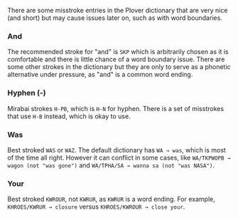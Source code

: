 There are some misstroke entries in the Plover dictionary that are very nice (and short) but may cause issues later on, such as with word boundaries.

### And

The recommended stroke for "and" is `SKP` which is arbitrarily chosen as it is comfortable and there is little chance of a word boundary issue. There are some other strokes in the dictionary but they are only to serve as a phonetic alternative under pressure, as "and" is a common word ending.

### Hyphen (-)

Mirabai strokes `H-PB`, which is `H-N` for hyphen. There is a set of misstrokes that use `H-B` instead, which is okay to use.

### Was

Best stroked `WAS` or `WAZ`. The default dictionary has `WA → was`, which is most of the time all right. However it can conflict in some cases, like `WA/TKPWOPB → wagon (not "was gone")` and `WA/TPHA/SA → wanna sa (not "was NASA")`.

### Your

Best stroked `KWROUR`, not `KWRUR`, as `KWRUR` is a word ending. For example, `KHROES/KWRUR → closure` versus `KHROES/KWROUR → close your`.

